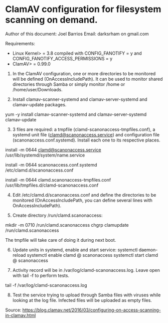 ClamAV configuration for filesystem scanning on demand.
=====
Author of this document: Joel Barrios
Email: darksrham on gmail.com

Requirements:

  - Linux Kernel> = 3.8 compiled with CONFIG_FANOTIFY = y and CONFIG_FANOTIFY_ACCESS_PERMISSIONS = y
  - ClamAV> = 0.99.0

1) In the ClamAV configuration, one or more directories to be monitored will be defined (OnAccessIncludePath). It can be used to monitor shared directories through Samba or simply monitor /home or /home/user/Downloads.

2) Install clamav-scanner-systemd and clamav-server-systemd and clamav-update packages.

yum -y install clamav-scanner-systemd and clamav-server-systemd clamav-update

3) 3 files are required: a tmpfile (clamd-scanonaccess-tmpfiles.conf), a systemd unit file (clamd@scanonaccess.service) and configuration file (scanonaccess.conf.systemd). Install each one to its respective places.

install -m 0644 clamd@scanonaccess.service /usr/lib/systemd/system/name.service

install -m 0644 scanonaccess.conf.systemd /etc/clamd.d/scanonaccess.conf

install -m 0644 clamd.scanonaccess-tmpfiles.conf /usr/lib/tmpfiles.d/clamd-scanonaccess.conf

4) Edit /etc/clamd.d/scanonaccess.conf and define the directories to be monitored (OnAccessIncludePath, you can define several lines with OnAccessIncludePath).

5) Create directory /run/clamd.scanonaccess:

mkdir -m 0710 /run/clamd.scanonaccess
chgrp clamupdate /run/clamd.scanonaccess

The tmpfile will take care of doing it during next boot.

6) Update units in systemd, enable and start service:
systemctl daemon-reload
systemctl enable clamd @ scanonaccess
systemctl start clamd @ scanonaccess

7) Activity record will be in /var/log/clamd-scanonaccess.log. Leave open with tail -f to perform tests.

tail -f /var/log/clamd-scanonaccess.log

8) Test the service trying to upload through Samba files with viruses while looking at the log file. Infected files will be uploaded as empty files.

Source: https://blog.clamav.net/2016/03/configuring-on-access-scanning-in-clamav.html

